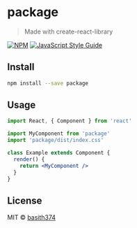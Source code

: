 # package

> Made with create-react-library

[![NPM](https://img.shields.io/npm/v/package.svg)](https://www.npmjs.com/package/package) [![JavaScript Style Guide](https://img.shields.io/badge/code_style-standard-brightgreen.svg)](https://standardjs.com)

## Install

```bash
npm install --save package
```

## Usage

```jsx
import React, { Component } from 'react'

import MyComponent from 'package'
import 'package/dist/index.css'

class Example extends Component {
  render() {
    return <MyComponent />
  }
}
```

## License

MIT © [basith374](https://github.com/basith374)
